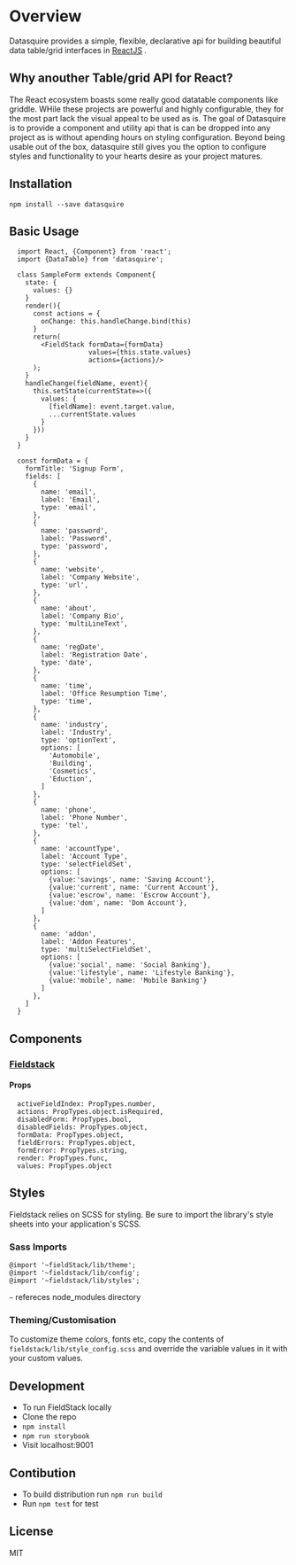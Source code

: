 # Overview

Datasquire provides a simple, flexible, declarative api for building beautiful data table/grid interfaces in [ReactJS](https://facebook.github.io/react) .

## Why anouther Table/grid API for React?

The React ecosystem boasts some really good datatable components like griddle. WHile these projects are powerful and highly configurable, they for the most part lack the visual appeal to be used as is. The goal of Datasquire is to provide a component and utility api that is can be dropped into any project as is without apending hours on styling configuration. Beyond being usable out of the box, datasquire still gives you the option to configure styles and functionality to your hearts desire as your project matures.

## Installation
```npm install --save datasquire```

## Basic Usage

```
  import React, {Component} from 'react';
  import {DataTable} from 'datasquire';

  class SampleForm extends Component{
    state: {
      values: {}
    }
    render(){
      const actions = {
        onChange: this.handleChange.bind(this)
      }
      return(
        <FieldStack formData={formData}
                    values={this.state.values}
                    actions={actions}/>
      );
    }
    handleChange(fieldName, event){
      this.setState(currentState=>({
        values: {
          [fieldName]: event.target.value,
          ...currentState.values
        }
      }))
    }
  }

  const formData = {
    formTitle: 'Signup Form',
    fields: [
      {
        name: 'email',
        label: 'Email',
        type: 'email',
      },
      {
        name: 'password',
        label: 'Password',
        type: 'password',
      },
      {
        name: 'website',
        label: 'Company Website',
        type: 'url',
      },
      {
        name: 'about',
        label: 'Company Bio',
        type: 'multiLineText',
      },
      {
        name: 'regDate',
        label: 'Registration Date',
        type: 'date',
      },
      {
        name: 'time',
        label: 'Office Resumption Time',
        type: 'time',
      },
      {
        name: 'industry',
        label: 'Industry',
        type: 'optionText',
        options: [
          'Automobile',
          'Building',
          'Cosmetics',
          'Eduction',
        ]
      },
      {
        name: 'phone',
        label: 'Phone Number',
        type: 'tel',
      },
      {
        name: 'accountType',
        label: 'Account Type',
        type: 'selectFieldSet',
        options: [
          {value:'savings', name: 'Saving Account'},
          {value:'current', name: 'Current Account'},
          {value:'escrow', name: 'Escrow Account'},
          {value:'dom', name: 'Dom Account'},
        ]
      },
      {
        name: 'addon',
        label: 'Addon Features',
        type: 'multiSelectFieldSet',
        options: [
          {value:'social', name: 'Social Banking'},
          {value:'lifestyle', name: 'Lifestyle Banking'},
          {value:'mobile', name: 'Mobile Banking'}
        ]
      },
    ]
  }
```

## Components

### [Fieldstack](#fieldstack)
<!--- ### Example --->

#### Props
```
  activeFieldIndex: PropTypes.number,
  actions: PropTypes.object.isRequired,
  disabledForm: PropTypes.bool,
  disabledFields: PropTypes.object,
  formData: PropTypes.object,
  fieldErrors: PropTypes.object,
  formError: PropTypes.string,
  render: PropTypes.func,
  values: PropTypes.object
```


## Styles

Fieldstack relies on SCSS for styling. Be sure to import the library's style sheets into your application's SCSS.

### Sass Imports
```
@import '~fieldStack/lib/theme';
@import '~fieldstack/lib/config';
@import '~fieldstack/lib/styles';
```
`~` refereces node_modules directory

### Theming/Customisation
To customize theme colors, fonts etc, copy the contents of `fieldstack/lib/style_config.scss` and override the variable values in it with your custom values.



## Development
* To run FieldStack locally
* Clone the repo
* `npm install`
* `npm run storybook`
* Visit localhost:9001

## Contibution
* To build distribution run `npm run build`
* Run `npm test` for test



## License
MIT

<!---## Utilities
## Styles --->



